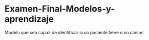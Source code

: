 # Examen-Final-Modelos-y-aprendizaje
Modelo que sea capaz de identificar si un paciente tiene o no cáncer
